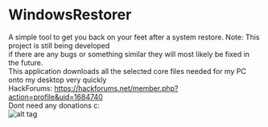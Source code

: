 # WindowsRestorer
A simple tool to get you back on your feet after a system restore.
Note: This project is still being developed<br>if there are any bugs or something similar they will most likely be fixed in the future.<br>
This application downloads all the selected core files needed for my PC onto my desktop very quickly<br>
HackForums: https://hackforums.net/member.php?action=profile&uid=1684740<br> Dont need any donations c:<br>
![alt tag](http://i.imgur.com/rMRFwbq.png)
